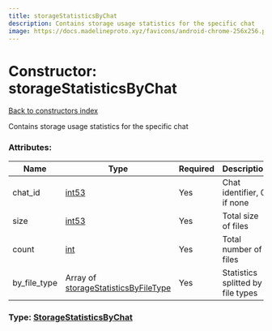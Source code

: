 ```yaml
---
title: storageStatisticsByChat
description: Contains storage usage statistics for the specific chat
image: https://docs.madelineproto.xyz/favicons/android-chrome-256x256.png
---
```

# Constructor: storageStatisticsByChat  
[Back to constructors index](index.md)



Contains storage usage statistics for the specific chat

### Attributes:

| Name     |    Type       | Required | Description |
|----------|---------------|----------|-------------|
|chat\_id|[int53](../types/int53.md) | Yes|Chat identifier, 0 if none|
|size|[int53](../types/int53.md) | Yes|Total size of files|
|count|[int](../types/int.md) | Yes|Total number of files|
|by\_file\_type|Array of [storageStatisticsByFileType](../constructors/storageStatisticsByFileType.md) | Yes|Statistics splitted by file types|



### Type: [StorageStatisticsByChat](../types/StorageStatisticsByChat.md)


